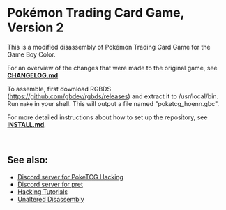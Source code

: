 # Pokémon Trading Card Game, Version 2

This is a modified disassembly of Pokémon Trading Card Game for the Game Boy Color.

For an overview of the changes that were made to the original game, see [**CHANGELOG.md**](CHANGELOG.md)

To assemble, first download RGBDS (https://github.com/gbdev/rgbds/releases) and extract it to /usr/local/bin.
Run `make` in your shell. This will output a file named "poketcg_hoenn.gbc".

For more detailed instructions about how to set up the repository, see [**INSTALL.md**](INSTALL.md).



<br/>

## See also:
- [Discord server for PokeTCG Hacking]
- [Discord server for pret]
- [Hacking Tutorials]
- [Unaltered Disassembly]

[Discord server for PokeTCG Hacking]: https://discord.gg/K2kfTx2xRf
[Discord server for pret]: https://discord.gg/d5dubZ3
[Hacking Tutorials]: https://github.com/pret/poketcg/wiki/Tutorials
[Unaltered Disassembly]: https://github.com/pret/poketcg
